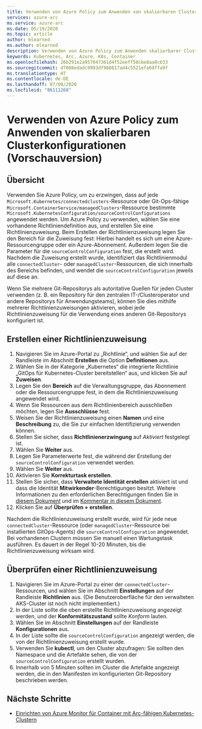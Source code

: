 ```yaml
---
title: Verwenden von Azure Policy zum Anwenden von skalierbaren Clusterkonfigurationen (Vorschauversion)
services: azure-arc
ms.service: azure-arc
ms.date: 05/19/2020
ms.topic: article
author: mlearned
ms.author: mlearned
description: Verwenden von Azure Policy zum Anwenden skalierbarer Clusterkonfigurationen
keywords: Kubernetes, Arc, Azure, K8s, Container
ms.openlocfilehash: 26b291e2a957047361d4f52eeff58cbe8aa8c633
ms.sourcegitcommit: d7008edadc9993df960817ad4c5521efa69ffa9f
ms.translationtype: HT
ms.contentlocale: de-DE
ms.lasthandoff: 07/08/2020
ms.locfileid: "86111268"
---
```

# <a name="use-azure-policy-to-apply-cluster-configurations-at-scale-preview"></a>Verwenden von Azure Policy zum Anwenden von skalierbaren Clusterkonfigurationen (Vorschauversion)

## <a name="overview"></a>Übersicht

Verwenden Sie Azure Policy, um zu erzwingen, dass auf jede `Microsoft.Kubernetes/connectedclusters`-Ressource oder Git-Ops-fähige `Microsoft.ContainerService/managedClusters`-Ressource bestimmte `Microsoft.KubernetesConfiguration/sourceControlConfigurations` angewendet werden. Um Azure Policy zu verwenden, wählen Sie eine vorhandene Richtliniendefinition aus, und erstellen Sie eine Richtlinienzuweisung. Beim Erstellen der Richtlinienzuweisung legen Sie den Bereich für die Zuweisung fest: Hierbei handelt es sich um eine Azure-Ressourcengruppe oder ein Azure-Abonnement. Außerdem legen Sie die Parameter für die `sourceControlConfiguration` fest, die erstellt wird. Nachdem die Zuweisung erstellt wurde, identifiziert das Richtlinienmodul alle `connectedCluster`- oder `managedCluster`-Ressourcen, die sich innerhalb des Bereichs befinden, und wendet die `sourceControlConfiguration` jeweils auf diese an.

Wenn Sie mehrere Git-Repositorys als autoritative Quellen für jeden Cluster verwenden (z. B. ein Repository für den zentralen IT-/Clusteroperator und andere Repositorys für Anwendungsteams), können Sie dies mithilfe mehrerer Richtlinienzuweisungen aktivieren, wobei jede Richtlinienzuweisung für die Verwendung eines anderen Git-Repositorys konfiguriert ist.

## <a name="create-a-policy-assignment"></a>Erstellen einer Richtlinienzuweisung

1. Navigieren Sie im Azure-Portal zu „Richtlinie“, und wählen Sie auf der Randleiste im Abschnitt **Erstellen** die Option **Definitionen** aus.
2. Wählen Sie in der Kategorie „Kubernetes“ die integrierte Richtlinie „GitOps für Kubernetes-Cluster bereitstellen“ aus, und klicken Sie auf **Zuweisen**.
3. Legen Sie den **Bereich** auf die Verwaltungsgruppe, das Abonnement oder die Ressourcengruppe fest, in dem die Richtlinienzuweisung angewendet wird.
4. Wenn Sie Ressourcen aus dem Richtlinienbereich ausschließen möchten, legen Sie **Ausschlüsse** fest.
5. Weisen Sie der Richtlinienzuweisung einen **Namen** und eine **Beschreibung** zu, die Sie zur einfachen Identifizierung verwenden können.
6. Stellen Sie sicher, dass **Richtlinienerzwingung** auf *Aktiviert* festgelegt ist.
7. Wählen Sie **Weiter** aus.
8. Legen Sie Parameterwerte fest, die während der Erstellung der `sourceControlConfiguration` verwendet werden.
9. Wählen Sie **Weiter** aus.
10. Aktivieren Sie **Korrekturtask erstellen**.
11. Stellen Sie sicher, dass **Verwaltete Identität erstellen** aktiviert ist und dass die Identität **Mitwirkender**-Berechtigungen besitzt. Weitere Informationen zu den erforderlichen Berechtigungen finden Sie in [diesem Dokument](../../governance/policy/assign-policy-portal.md) und im [Kommentar in diesem Dokument](../../governance/policy/how-to/remediate-resources.md).
12. Klicken Sie auf **Überprüfen + erstellen**.

Nachdem die Richtlinienzuweisung erstellt wurde, wird für jede neue `connectedCluster`-Ressource (oder `managedCluster`-Ressource bei installierten GitOps-Agents) die `sourceControlConfiguration` angewendet. Bei vorhandenen Clustern müssen Sie manuell einen Wartungstask ausführen. Es dauert in der Regel 10-20 Minuten, bis die Richtlinienzuweisung wirksam wird.

## <a name="verify-a-policy-assignment"></a>Überprüfen einer Richtlinienzuweisung

1. Navigieren Sie im Azure-Portal zu einer der `connectedCluster`-Ressourcen, und wählen Sie im Abschnitt **Einstellungen** auf der Randleiste **Richtlinien** aus. (Die Benutzeroberfläche für den verwalteten AKS-Cluster ist noch nicht implementiert.)
2. In der Liste sollte die oben erstellte Richtlinienzuweisung angezeigt werden, und der **Konformitätszustand** sollte *Konform* lauten.
3. Wählen Sie im Abschnitt **Einstellungen** auf der Randleiste **Konfigurationen** aus.
4. In der Liste sollte die `sourceControlConfiguration` angezeigt werden, die von der Richtlinienzuweisung erstellt wurde.
5. Verwenden Sie **kubectl**, um den Cluster abzufragen: Sie sollten den Namespace und die Artefakte sehen, die von der `sourceControlConfiguration` erstellt wurden.
6. Innerhalb von 5 Minuten sollten im Cluster die Artefakte angezeigt werden, die in den Manifesten im konfigurierten Git-Repository beschrieben werden.

## <a name="next-steps"></a>Nächste Schritte

* [Einrichten von Azure Monitor für Container mit Arc-fähigen Kubernetes-Clustern](../../azure-monitor/insights/container-insights-enable-arc-enabled-clusters.md)
